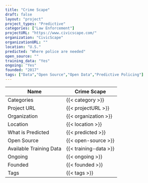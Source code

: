 ```yaml
---
title: "Crime Scape"
draft: false
layout: "project"
project_types: "Predictive"
categories: ["Law Enforcement"]
projectURL: "https://www.civicscape.com/"
organization: "CivicScape"
organizationURL: ""
location: "U.S."
predicted: "Where police are needed"
open_source: ""
training_data: "Yes"
ongoing: "Yes"
founded: "2017"
tags: ["Data","Open Source","Open Data","Predictive Policing"]
---
```



Name                    |  Crime Scape    
------------------------|----
Categories              | {{< category >}} 
Project URL             | {{< projectURL >}} 
Organization            | {{< organization >}} 
Location                | {{< location >}} 
What is Predicted       | {{< predicted >}} 
Open Source             | {{< open-source >}} 
Available Training Data | {{< training-data >}}
Ongoing                 | {{< ongoing >}} 
Founded                 | {{< founded >}} 
Tags                    | {{< tags >}} 

